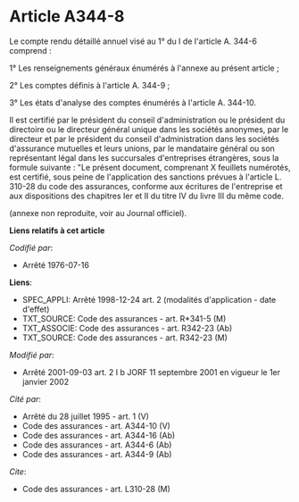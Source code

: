 # Article A344-8

Le compte rendu détaillé annuel visé au 1° du I de l'article A. 344-6 comprend :

1° Les renseignements généraux énumérés à l'annexe au présent article ;

2° Les comptes définis à l'article A. 344-9 ;

3° Les états d'analyse des comptes énumérés à l'article A. 344-10.

Il est certifié par le président du conseil d'administration ou le président du directoire ou le directeur général unique
dans les sociétés anonymes, par le directeur et par le président du conseil d'administration dans les sociétés d'assurance
mutuelles et leurs unions, par le mandataire général ou son représentant légal dans les succursales d'entreprises étrangères,
sous la formule suivante : "Le présent document, comprenant X feuillets numérotés, est certifié, sous peine de l'application
des sanctions prévues à l'article L. 310-28 du code des assurances, conforme aux écritures de l'entreprise et aux
dispositions des chapitres Ier et II du titre IV du livre III du même code.

(annexe non reproduite, voir au Journal officiel).

**Liens relatifs à cet article**

_Codifié par_:

  - Arrêté 1976-07-16

**Liens**:

  - SPEC_APPLI: Arrêté 1998-12-24 art. 2 (modalités d'application - date d'effet)
  - TXT_SOURCE: Code des assurances - art. R*341-5 (M)
  - TXT_ASSOCIE: Code des assurances - art. R342-23 (Ab)
  - TXT_SOURCE: Code des assurances - art. R342-23 (M)

_Modifié par_:

  - Arrêté 2001-09-03 art. 2 I b JORF 11 septembre 2001 en vigueur le 1er janvier 2002

_Cité par_:

  - Arrêté du 28 juillet 1995 - art. 1 (V)
  - Code des assurances - art. A344-10 (V)
  - Code des assurances - art. A344-16 (Ab)
  - Code des assurances - art. A344-6 (Ab)
  - Code des assurances - art. A344-9 (Ab)

_Cite_:

  - Code des assurances - art. L310-28 (M)
